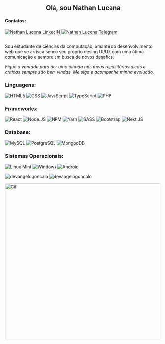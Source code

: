 <h2 align="center">Olá, sou Nathan Lucena</h2>
<h4 align="Left">Contatos:</h4>
<a href="https://www.linkedin.com/in/nathan-l-8981b5161/">
  <img alt="Nathan Lucena LinkedIN" src="https://img.shields.io/badge/LinkedIn-0077B5?style=for-the-badge&logo=linkedin&logoColor=white" />
</a>

<a href="https://t.me/Natan89">
  <img alt="Nathan Lucena Telegram" src="https://img.shields.io/badge/Telegram-2CA5E0?style=for-the-badge&logo=telegram&logoColor=white" />
</a>

##
Sou estudante de ciências da computação, amante do desenvolvimento web que se arrisca sendo seu proprio desing UI/UX com uma ótima comunicação e sempre em busca de novos desafios.

_Fique a vontade para dar uma olhada nos meus repositórios dicas e criticas sempre são bem vindas. Me siga e acompanhe minha evolução._


<h3 align="Left">Linguagens:</h3>
<p 
  <b>
    <img alt="HTML5" src="https://img.shields.io/badge/HTML5-E34F26?style=for-the-badge&logo=html5&logoColor=white" />
  </b> 
  <a>
    <img alt="CSS" src="https://img.shields.io/badge/CSS3-1572B6?style=for-the-badge&logo=css3&logoColor=white" />
  </a>
  <a>
    <img alt="JavaScript" src="https://img.shields.io/badge/JavaScript-F7DF1E?style=for-the-badge&logo=javascript&logoColor=black" />
  </a>
  <a>
    <img alt="TypeScript" src="https://img.shields.io/badge/TypeScript-007ACC?style=for-the-badge&logo=typescript&logoColor=white" />
  </a> 
  <a>
    <img alt="PHP" src="https://img.shields.io/badge/PHP-777BB4?style=for-the-badge&logo=php&logoColor=white" />
  </a>
</p>

<h3 align="Left">Frameworks:</h3>
<p 
  <a>
    <img alt="React" src="https://img.shields.io/badge/React-20232A?style=for-the-badge&logo=react&logoColor=61DAFB" />
  </a>
  <a>
    <img alt="Node.JS" src="https://img.shields.io/badge/Node.js-43853D?style=for-the-badge&logo=node-dot-js&logoColor=white" />
  </a> 
  <a>
    <img alt="NPM" src="https://img.shields.io/badge/npm-CB3837?style=for-the-badge&logo=npm&logoColor=white" />
  </a>
  <a>
    <img alt="Yarn" src="https://img.shields.io/badge/Yarn-2C8EBB?style=for-the-badge&logo=yarn&logoColor=white" />
  </a>
  <a>
    <img alt="SASS" src="https://img.shields.io/badge/Sass-CC6699?style=for-the-badge&logo=sass&logoColor=white" />
  </a> 
    <a>
    <img alt="Bootstrap" src="https://img.shields.io/badge/Bootstrap-563D7C?style=for-the-badge&logo=bootstrap&logoColor=white" />
  </a> 
  <a>
    <img alt="Next.JS" src="https://img.shields.io/badge/next.js-000000?style=for-the-badge&logo=nextdotjs&logoColor=white" />
  </a> 
</p>

<h3 align="Left">Database:</h3>
<p 
  <a>
    <img alt="MySQL" src="https://img.shields.io/badge/MySQL-00000F?style=for-the-badge&logo=mysql&logoColor=white" />
  </a>
  <a>
    <img alt="PostgreSQL" src="https://img.shields.io/badge/PostgreSQL-316192?style=for-the-badge&logo=postgresql&logoColor=white" />
  </a> 
  <a>
    <img alt="MongooDB" src="https://img.shields.io/badge/MongoDB-4EA94B?style=for-the-badge&logo=mongodb&logoColor=white" />
  </a>
</p>

<h3 align="Left">Sistemas Operacionais:</h3>
<p 
  <a>
    <img alt="Linux Mint" src="https://img.shields.io/badge/Linux_Mint-87CF3E?style=for-the-badge&logo=linux-mint&logoColor=white" />
  </a>
  <a>
    <img alt="Windows" src="https://img.shields.io/badge/Windows-0078D6?style=for-the-badge&logo=windows&logoColor=white" />
  </a> 
  <a>
    <img alt="Android" src="https://img.shields.io/badge/Android-3DDC84?style=for-the-badge&logo=android&logoColor=white" />
  </a>
</p>

<p><img align="left" src="https://github-readme-stats.vercel.app/api/top-langs?username=nathanlucena&show_icons=true&theme=dark&hide_border=true&locale=en&layout=compact" alt="devangelogoncalo" />

<img align="center" src="https://github-readme-stats.vercel.app/api?username=nathanlucena&show_icons=true&theme=dark&hide_border=true&locale=en" alt="devangelogoncalo" /></p>


  <img alt="Gif" width="500px" src="https://27a7x92iyp7i4yd8b4bgzvnb-wpengine.netdna-ssl.com/wp-content/uploads/2017/06/api.gif" />

